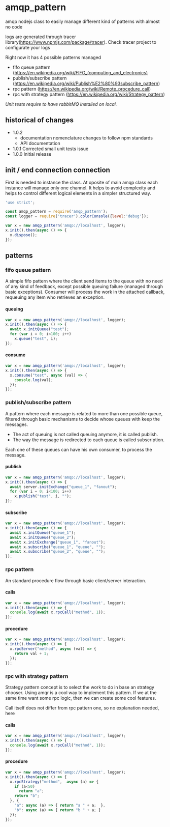 # amqp_pattern
amqp nodejs class to easily manage different kind of patterns with almost no code

logs are generated through tracer library(https://www.npmjs.com/package/tracer). Check tracer project to configurate your logs

Right now it has 4 possible patterns managed
* fifo queue pattern (https://en.wikipedia.org/wiki/FIFO_(computing_and_electronics)
* publish/subscribe pattern (https://en.wikipedia.org/wiki/Publish%E2%80%93subscribe_pattern)
* rpc pattern (https://en.wikipedia.org/wiki/Remote_procedure_call)
* rpc with strategy pattern (https://en.wikipedia.org/wiki/Strategy_pattern)

*Unit tests require to have rabbitMQ installed on local.*

## historical of changes

* 1.0.2
  * documentation nomenclature changes to follow npm standards
  * API documentation
* 1.0.1 Corrected small unit tests issue
* 1.0.0 Initial release

## init / end connection connection
First is needed to instance the class. At oposite of main amqp class each instance will manage only one channel. It helps to avoid complexity and helps to control different logical elements in a simpler structured way.

```javascript
'use strict';

const amqp_pattern = require('amqp_pattern');
const logger = require('tracer').colorConsole({level:'debug'});

var x = new amqp_pattern('amqp://localhost', logger);
x.init().then(async () => {
  x.dispose();
});
```

## patterns

### fifo queue pattern
A simple fifo pattern where the client send items to the queue with no need of any kind of feedback, except possible queuing failure (managed through basic exceptions). Consumer will process the work in the attached callback, requeuing any item who retrieves an exception.

#### queuing
```javascript
var x = new amqp_pattern('amqp://localhost', logger);
x.init().then(async () => {
  await x.initQueue("test");
  for (var i = 0; i<100; i++)
    x.queue("test", i);
});
```

#### consume
```javascript
var x = new amqp_pattern('amqp://localhost', logger);
x.init().then(async () => {
  x.consume("test", async (val) => {
    console.log(val);
  });
});
```

### publish/subscribe pattern
A pattern where each message is related to more than one possible queue, filtered through basic mechanisms to decide whose queues with keep the messages.

* The act of queuing is not called queuing anymore, it is called publish.
* The way the message is redirected to each queue is called subscription.

Each one of these queues can have his own consumer, to process the message.

#### publish
```javascript
var x = new amqp_pattern('amqp://localhost', logger);
x.init().then(async () => {
  await server.initExchange("queue_1", "fanout");
  for (var i = 0; i<100; i++)
    x.publish("test", i, "");
});
```

#### subscribe
```javascript
var x = new amqp_pattern('amqp://localhost', logger);
x.init().then(async () => {
  await x.initQueue("queue_1");
  await x.initQueue("queue_2");
  await x.initExchange("queue_1", "fanout");
  await x.subscribe("queue_1", "queue", "");
  await x.subscribe("queue_2", "queue", "");
});
```

### rpc pattern
An standard procedure flow through basic client/server interaction.

#### calls
```javascript
var x = new amqp_pattern('amqp://localhost', logger);
x.init().then(async () => {
  console.log(await x.rpcCall("method", 1));
});
```

#### procedure
```javascript
var x = new amqp_pattern('amqp://localhost', logger);
x.init().then(async () => {
  x.rpcServer("method", async (val) => {
    return val + 1;
  });
});
```

### rpc with strategy pattern
Strategy pattern concept is to select the work to do in base an strategy chooser.
Using amqr is a cool way to implement this pattern. If we at the same time want some rpc logic, then we can create some cool features.

Call itself does not differ from rpc pattern one, so no explanation needed, here

#### calls
```javascript
var x = new amqp_pattern('amqp://localhost', logger);
x.init().then(async () => {
  console.log(await x.rpcCall("method", 1));
});
```

#### procedure
```javascript
var x = new amqp_pattern('amqp://localhost', logger);
x.init().then(async () => {
  x.rpcStrategy("method",  async (a) => {
    if (a<50)
      return "a";
    return "b";
  }, {
    "a": async (a) => { return "a " + a;  },
    "b": async (a) => { return "b " + a; }
  });
});
```

